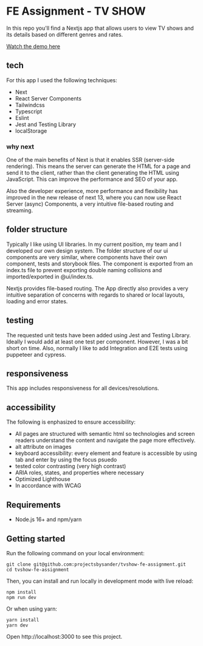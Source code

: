 # FE Assignment - TV SHOW

In this repo you'll find a Nextjs app that allows users to view TV shows and its details based on different genres and rates.

<p>
  <a href="https://tvshows-three.vercel.app/">Watch the demo here</a>
</p>

## tech

For this app I used the following techniques:
- Next
- React Server Components
- Tailwindcss
- Typescript
- Eslint
- Jest and Testing Library
- localStorage

### why next

One of the main benefits of Next is that it enables SSR (server-side rendering). This means the server can generate the HTML for a page and send it to the client, rather than the client generating the HTML using JavaScript. This can improve the performance and SEO of your app. 

Also the developer experience, more performance and flexibility has improved in the new release of next 13, where you can now use React Server (async) Components, a very intuitive file-based routing and streaming.


## folder structure 

Typically I like using UI libraries. In my current position, my team and I developed our own design system. The folder structure of our ui components are very similar, where components have their own component, tests and storybook files. The component is exported from an index.ts file to prevent exporting double naming collisions and imported/exported in @ui/index.ts.

Nextjs provides file-based routing. The App directly also provides a very intuitive separation of concerns with regards to shared or local layouts, loading and error states.

## testing

The requested unit tests have been added using Jest and Testing Library. Ideally I would add at least one test per component. However, I was a bit short on time. Also, normally I like to add Integration and E2E tests using puppeteer and cypress. 

## responsiveness

This app includes responsiveness for all devices/resolutions.

## accessibility

The following is enphasized to ensure accessibility:
- All pages are structured with semantic html so technologies and screen readers understand the content and navigate the page more effectively. 
- alt attribute on images
- keyboard accessibility: every element and feature is accessible by using tab and enter by using the focus psuedo
- tested color contrasting (very high contrast)
- ARIA roles, states, and properties where necessary
- Optimized Lighthouse
- In accordance with WCAG

## Requirements

- Node.js 16+ and npm/yarn

## Getting started

Run the following command on your local environment:

```shell
git clone git@github.com:projectsbysander/tvshow-fe-assignment.git
cd tvshow-fe-assignment
```

Then, you can install and run locally in development mode with live reload:

```shell
npm install
npm run dev
```

Or when using yarn:

```shell
yarn install
yarn dev
```

Open http://localhost:3000 to see this project.
